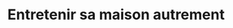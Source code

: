 ---
title : Entretenir sa maison autrement
date-publication : 11 mai 2016
description : Découvrir, ou redécouvrir, des produits naturels
lire-plus : 
order : 98
last_modified : 27 Janvier 2017 12-42-44
type_editor : ["SimpleMd"]
miniature : blog/clean-air.jpg
type-miniature: red-left
date-evenement : 30 juin 2016
date-fin-evenement : 2 juillet 2016
---